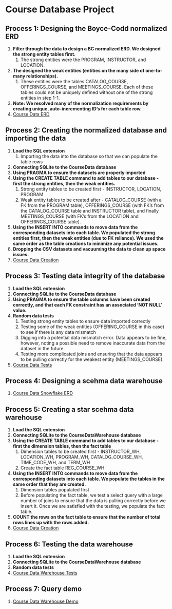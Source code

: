 # Course Database Project


## Process 1: Designing the Boyce-Codd normalized ERD
1. <b>Filter through the data to design a BC normalized ERD. We designed the strong entity tables first. </b>
    1. The strong entities were the PROGRAM, INSTRUCTOR, and LOCATION.
2. <b>The designed the weak entities (entities on the many side of one-to-many relationships). </b>
    1. These entities were the tables CATALOG_COURSE, OFFERINGS_COURSE, and MEETINGS_COURSE. Each of these tables could not be uniquely defined without one of the strong entities in step 1-1.
3. <b>Note: We resolved many of the normalization requirements by creating unique, auto-incrementing ID’s for each table row. </b>
4. [Course Data ERD](Docs/CourseDataERD.pdf)

## Process 2: Creating the normalized database and importing the data
1. <b>Load the SQL extension</b>
    1. Importing the data into the database so that we can populate the table rows
2. <b>Connecting SQLite to the CourseData database</b>
3. <b>Using PRAGMA to ensure the datasets are properly imported</b>
4. <b>Using the CREATE TABLE command to add tables to our database - first the strong entities, then the weak entities.</b>
    1. Strong entity tables to be created first - INSTRUCTOR, LOCATION, PROGRAM
    2. Weak entity tables to be created after - CATALOG_COURSE (with a FK from the PROGRAM table), OFFERINGS_COURSE (with FK’s from the CATALOG_COURSE table and INSTRUCTOR table), and finally MEETINGS_COURSE (with FK’s from the LOCATION and OFFERINGS_COURSE table).
5. <b>Using the INSERT INTO commands to move data from the corresponding datasets into each table. We populated the strong entities first, then the weak entities (due to FK reliance). We used the same order as the table creations to minimize any potential issues. </b>
6. <b>Dropping the CSV datasets and vacuuming the data to clean up space issues.</b>
7. [Course Data Creation](CourseDataETL.ipynb)

## Process 3: Testing data integrity of the database
1. <b>Load the SQL extension</b>
2. <b>Connecting SQLite to the CourseData database</b>
3. <b>Using PRAGMA to ensure the table columns have been created correctly, and that each FK constraint has an associated ‘NOT NULL’ value.</b>
4. <b>Random data tests</b>
    1. Testing strong entity tables to ensure data imported correctly
    2. Testing some of the weak entities (OFFERING_COURSE in this case) to see if there is any data mismatch
    3. Digging into a potential data mismatch error. Data appears to be fine, however, noting a possible need to remove inaccurate data from the dataset in the future.
    4. Testing more complicated joins and ensuring that the data appears to be pulling correctly for the weakest entity (MEETINGS_COURSE).
5. [Course Data Tests](CourseDataTests.ipynb)


## Process 4: Designing a scehma data warehouse
1. [Course Data Snowflake ERD](Docs/REG-COURSE-ERD.pdf)

## Process 5: Creating a star scehma data warehouse
1. <b>Load the SQL extension</b>
2. <b>Connecting SQLite to the CourseDataWarehouse database</b>
3. <b>Using the CREATE TABLE command to add tables to our database - first the dimension tables, then the fact table</b>
    1. Dimension tables to be created first - INSTRUCTOR_WH, LOCATION_WH, PROGRAM_WH, CATALOG_COURSE_WH, TIME_CODE_WH, and    TERM_WH
    2. Create the fact table REG_COURSE_WH   
4. <b>Using the INSERT INTO commands to move data from the corresponding datasets into each table. We populate the tables in the same order that they are created.</b>
    1. Dimension tables populated first
    2. Before populating the fact table, we test a select query with a large number of joins to ensure that the data is pulling correctly before we insert it. Once we are satisfied with the testing, we populate the fact table.   
5. <b>COUNT the rows on the fact table to ensure that the number of total rows lines up with the rows added.</b>
6. [Course Data Creation](CourseDataWarehouseETL.ipynb)

## Process 6: Testing the data warehouse
1. <b>Load the SQL extension</b>
2. <b>Connecting SQLite to the CourseDataWarehouse database</b>
4. <b>Random data tests</b>
5. [Course Data Warehouse Tests](CourseDataWarehouseTest.ipynb)

## Process 7: Query demo
1. [Course Data Warehouse Demo](CourseDataWarehouseDemo.ipynb)